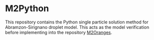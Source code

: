 # M2Python
This repository contains the Python single particle solution method for Abramzon-Sirignano droplet model.
This acts as the model verification before implementing into the repository [M2Oranges](https://github.com/ianlamfar/M2Oranges).
